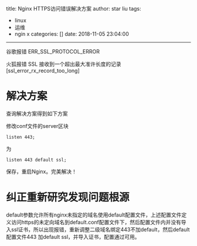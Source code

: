 title: Nginx HTTPS访问错误解决方案
author: star liu
tags:
  - linux
  - 运维
  - ngin x
categories: []
date: 2018-11-05 23:04:00
---
谷歌报错 ERR_SSL_PROTOCOL_ERROR

火狐报错 SSL 接收到一个超出最大准许长度的记录[ssl_error_rx_record_too_long]
<!-- more -->

# 解决方案
查询解决方案得到如下方案

修改conf文件的server区块
```
listen 443; 
```
为
```
listen 443 default ssl;
```
保存，重启Nginx。完美解决！

#  纠正重新研究发现问题根源

default参数允许所有nginx未指定的域名使用default配置文件，上述配置文件定义访问https的未定向域名到default.conf配置文件下，然后配置文件内并没有导入ssl证书，所以出现报错，重新调整二级域名绑定443不加default，然后default配置文件443 加default ssl，并导入证书，配置通过可用。